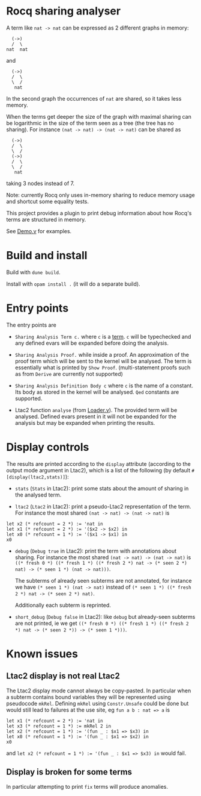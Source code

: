 # Rocq sharing analyser

A term like `nat -> nat` can be expressed as 2 different graphs in memory:

~~~
  (->)
  /  \
nat  nat
~~~

and

~~~
  (->)
  /  \
  \  /
   nat
~~~

In the second graph the occurrences of `nat` are shared, so it takes less memory.

When the terms get deeper the size of the graph with maximal sharing
can be logarithmic in the size of the term seen as a tree (the tree has no sharing).
For instance `(nat -> nat) -> (nat -> nat)` can be shared as

~~~
  (->)
  /  \
  \  /
  (->)
  /  \
  \  /
   nat
~~~

taking 3 nodes instead of 7.

Note: currently Rocq only uses in-memory sharing to reduce memory usage and
shortcut some equality tests.

This project provides a plugin to print debug information about how
Rocq's terms are structured in memory.

See [Demo.v](Demo.v) for examples.

# Build and install

Build with `dune build`.

Install with `opam install .` (it will do a separate build).

# Entry points

The entry points are

- `Sharing Analysis Term c.` where `c` is a [term](https://coq.inria.fr/doc/master/refman/language/core/basic.html#grammar-token-term).
  `c` will be typechecked and any defined evars will be expanded before doing the analysis.

- `Sharing Analysis Proof.` while inside a proof. An approximation of
  the proof term which will be sent to the kernel will be analysed.
  The term is essentially what is printed by `Show Proof`.
  (multi-statement proofs such as from `Derive` are currently not supported)

- `Sharing Analysis Definition Body c` where `c` is the name of a constant.
  Its body as stored in the kernel will be analysed.
  `Qed` constants are supported.

- Ltac2 function `analyse` (from [Loader.v](theories/Loader.v)).
  The provided term will be analysed.
  Defined evars present in it will not be expanded for the analysis
  but may be expanded when printing the results.

# Display controls

The results are printed according to the `display` attribute
(according to the output mode argument in Ltac2), which is a list of
the following (by default `#[display(ltac2,stats)]`):

- `stats` (`Stats` in Ltac2): print some stats about the amount of sharing in the analysed term.

- `ltac2` (`Ltac2` in Ltac2): print a pseudo-Ltac2 representation of the term.
  For instance the most shared `(nat -> nat) -> (nat -> nat)` is

~~~
let x2 (* refcount = 2 *) := 'nat in
let x1 (* refcount = 2 *) := '($x2 -> $x2) in
let x0 (* refcount = 1 *) := '($x1 -> $x1) in
x0
~~~

- `debug` (`Debug true` in Ltac2): print the term with annotations about sharing.
  For instance the most shared `(nat -> nat) -> (nat -> nat)` is
  `((* fresh 0 *) ((* fresh 1 *) ((* fresh 2 *) nat -> (* seen 2 *) nat) -> (* seen 1 *) (nat -> nat)))`.

  The subterms of already seen subterms are not annotated, for
  instance we have `(* seen 1 *) (nat -> nat)` instead of
  `(* seen 1 *) ((* fresh 2 *) nat -> (* seen 2 *) nat)`.

  Additionally each subterm is reprinted.

- `short_debug` (`Debug false` in Ltac2): like `debug` but
  already-seen subterms are not printed, ie we get
  `((* fresh 0 *) ((* fresh 1 *) ((* fresh 2 *) nat -> (* seen 2 *)) -> (* seen 1 *)))`.

# Known issues

## Ltac2 display is not real Ltac2

The Ltac2 display mode cannot always be copy-pasted. In particular
when a subterm contains bound variables they will be represented using
pseudocode `mkRel`. Defining `mkRel` using `Constr.Unsafe` could be
done but would still lead to failures at the use site, eg `fun a b : nat => a` is

~~~
let x1 (* refcount = 2 *) := 'nat in
let x3 (* refcount = 1 *) := mkRel 2 in
let x2 (* refcount = 1 *) := '(fun _ : $x1 => $x3) in
let x0 (* refcount = 1 *) := '(fun _ : $x1 => $x2) in
x0
~~~

and `let x2 (* refcount = 1 *) := '(fun _ : $x1 => $x3) in` would fail.

## Display is broken for some terms

In particular attempting to print `fix` terms will produce anomalies.
